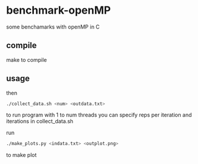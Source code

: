 # benchmark-openMP
some benchamarks with openMP in C

## compile
make to compile

## usage 
then 
```bash
./collect_data.sh <num> <outdata.txt> 
```
to run program with 1 to num threads
you can specify reps per iteration and iterations in collect\_data.sh

run 
```bash
./make_plots.py <indata.txt> <outplot.png>
```
to make plot
